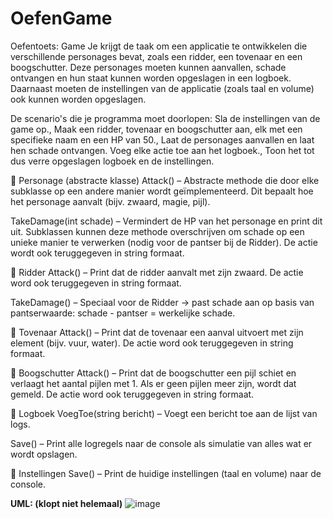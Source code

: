 # OefenGame
Oefentoets:  Game
Je krijgt de taak om een applicatie te ontwikkelen die verschillende personages bevat, zoals een ridder, een tovenaar en een boogschutter. Deze personages moeten kunnen aanvallen, schade ontvangen en hun staat kunnen worden opgeslagen in een logboek. Daarnaast moeten de instellingen van de applicatie (zoals taal en volume) ook kunnen worden opgeslagen.

De scenario's die je programma moet doorlopen:
Sla de instellingen van de game op.,
Maak een ridder, tovenaar en boogschutter aan, elk met een specifieke naam en een HP van 50.,
Laat de personages aanvallen en laat hen schade ontvangen. Voeg elke actie toe aan het logboek.,
Toon het tot dus verre opgeslagen logboek en de instellingen.

🔹 Personage (abstracte klasse)
Attack() – Abstracte methode die door elke subklasse op een andere manier wordt geïmplementeerd. Dit bepaalt hoe het personage aanvalt (bijv. zwaard, magie, pijl).

TakeDamage(int schade) – Vermindert de HP van het personage en print dit uit. Subklassen kunnen deze methode overschrijven om schade op een unieke manier te verwerken (nodig voor de pantser bij de Ridder). De actie wordt ook teruggegeven in string formaat.

🔹 Ridder
Attack() – Print dat de ridder aanvalt met zijn zwaard. De actie word ook teruggegeven in string formaat.

TakeDamage() – Speciaal voor de Ridder -> past schade aan op basis van pantserwaarde: schade - pantser = werkelijke schade. 

🔹 Tovenaar
Attack() – Print dat de tovenaar een aanval uitvoert met zijn element (bijv. vuur, water). De actie word ook teruggegeven in string formaat.

🔹 Boogschutter
Attack() – Print dat de boogschutter een pijl schiet en verlaagt het aantal pijlen met 1. Als er geen pijlen meer zijn, wordt dat gemeld. De actie word ook teruggegeven in string formaat.

🔹 Logboek
VoegToe(string bericht) – Voegt een bericht toe aan de lijst van logs.

Save() – Print alle logregels naar de console als simulatie van alles wat er wordt opslagen.

🔹 Instellingen
Save() – Print de huidige instellingen (taal en volume) naar de console.

**UML: (klopt niet helemaal)**
![image](https://github.com/user-attachments/assets/30c7a854-6479-4398-b11b-2f0452d625bf)

